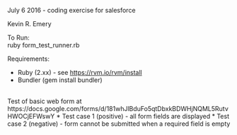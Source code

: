 July 6 2016 - coding exercise for salesforce

Kevin R. Emery

To Run:  
ruby form_test_runner.rb

Requirements:
* Ruby (2.xx) - see https://rvm.io/rvm/install  
* Bundler (gem install bundler)

<br />
Test of basic web form at https://docs.google.com/forms/d/181whJlBduFo5qtDbxkBDWHjNQML5RutvHWOCjEFWswY
* Test case 1 (positive) - all form fields are displayed  
* Test case 2 (negative) - form cannot be submitted when a required field is empty  
